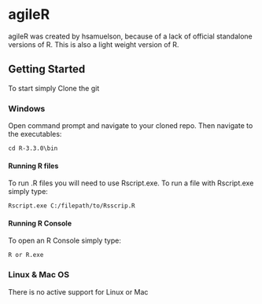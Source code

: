 # agileR
agileR was created by hsamuelson, because of a lack of official standalone versions of R. This is also a light weight version of R.
## Getting Started 
To start simply Clone the git

### Windows
  Open command prompt and navigate to your cloned repo. Then navigate to the executables:
  ```
  cd R-3.3.0\bin
  ```

  #### Running R files
  To run .R files you will need to use Rscript.exe. To run a file with Rscript.exe simply type:
  ```
  Rscript.exe C:/filepath/to/Rsscrip.R
  ```
  #### Running R Console
  To open an R Console simply type:
  ```
  R or R.exe
  ```

### Linux & Mac OS
There is no active support for Linux or Mac


